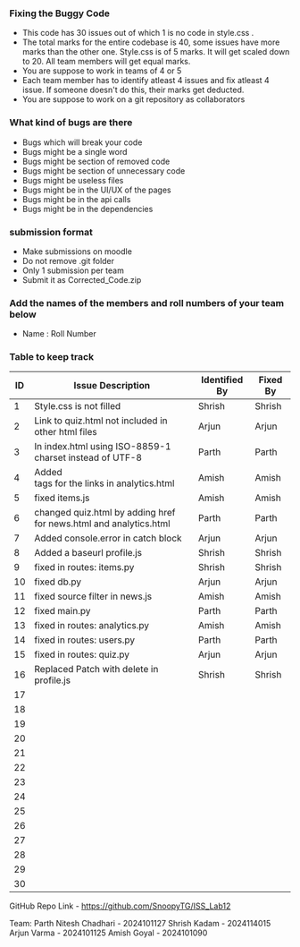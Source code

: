 ### Fixing the Buggy Code

- This code has 30 issues out of which 1 is no code in style.css . 
- The total marks for the entire codebase is 40, some issues have more marks than the other one. Style.css is of 5 marks. It will get scaled down to 20. All team members will get equal marks.
- You are suppose to work in teams of 4 or 5
- Each team member has to identify atleast 4 issues and fix atleast 4 issue. If someone doesn't do this, their marks get deducted.
- You are suppose to work on a git repository as collaborators

### What kind of bugs are there

- Bugs which will break your code
- Bugs might be a single word
- Bugs might be section of removed code
- Bugs might be section of unnecessary code
- Bugs might be useless files
- Bugs might be in the UI/UX of the pages
- Bugs might be in the api calls
- Bugs might be in the dependencies  

### submission format

- Make submissions on moodle
- Do not remove .git folder 
- Only 1 submission per team
- Submit it as Corrected_Code.zip

### Add the names of the members and roll numbers of your team below

- Name : Roll Number

### Table to keep track

| ID  | Issue Description                                                  | Identified By | Fixed By     |
|-----|--------------------------------------------------------------------|---------------|--------------|
| 1   |Style.css is not filled                                             |         Shrish|        Shrish|
| 2   |Link to quiz.html not included in other html files                  |          Arjun|         Arjun|
| 3   |In index.html using ISO-8859-1 charset instead of UTF-8             |          Parth|         Parth|
| 4   |Added <nav> tags for the links in analytics.html                    |          Amish|         Amish|
| 5   |fixed items.js                                                      |          Amish|         Amish|
| 6   |changed quiz.html by adding href for news.html and analytics.html   |          Parth|         Parth|
| 7   |Added console.error in catch block                                  |          Arjun|         Arjun|
| 8   |Added a baseurl profile.js                                          |         Shrish|        Shrish|
| 9   |fixed in routes: items.py                                           |         Shrish|        Shrish|
| 10  |fixed db.py                                                         |          Arjun|         Arjun|
| 11  |fixed source filter in news.js                                      |          Amish|         Amish|
| 12  |fixed main.py                                                       |          Parth|         Parth|
| 13  |fixed in routes: analytics.py                                       |          Amish|         Amish|
| 14  |fixed in routes: users.py                                           |          Parth|         Parth|
| 15  |fixed in routes: quiz.py                                            |          Arjun|         Arjun|
| 16  |Replaced Patch with delete in profile.js                            |         Shrish|        Shrish|
| 17  |                                                                    |               |              |
| 18  |                                                                    |               |              |
| 19  |                                                                    |               |              |
| 20  |                                                                    |               |              |
| 21  |                                                                    |               |              |
| 22  |                                                                    |               |              |
| 23  |                                                                    |               |              |
| 24  |                                                                    |               |              |
| 25  |                                                                    |               |              |
| 26  |                                                                    |               |              |
| 27  |                                                                    |               |              |
| 28  |                                                                    |               |              |
| 29  |                                                                    |               |              |
| 30  |                                                                    |               |              |

GitHub Repo Link - https://github.com/SnoopyTG/ISS_Lab12

Team:
Parth Nitesh Chadhari - 2024101127
Shrish Kadam - 2024114015
Arjun Varma - 2024101125
Amish Goyal - 2024101090